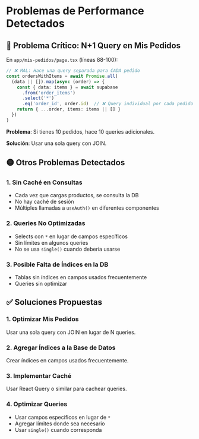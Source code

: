 # Problemas de Performance Detectados

## 🔴 Problema Crítico: N+1 Query en Mis Pedidos

En `app/mis-pedidos/page.tsx` (líneas 88-100):

```typescript
// ❌ MAL: Hace una query separada para CADA pedido
const ordersWithItems = await Promise.all(
  (data || []).map(async (order) => {
    const { data: items } = await supabase
      .from('order_items')
      .select('*')
      .eq('order_id', order.id)  // ❌ Query individual por cada pedido
    return { ...order, items: items || [] }
  })
)
```

**Problema**: Si tienes 10 pedidos, hace 10 queries adicionales.

**Solución**: Usar una sola query con JOIN.

## 🟡 Otros Problemas Detectados

### 1. Sin Caché en Consultas
- Cada vez que cargas productos, se consulta la DB
- No hay caché de sesión
- Múltiples llamadas a `useAuth()` en diferentes componentes

### 2. Queries No Optimizadas
- Selects con `*` en lugar de campos específicos
- Sin límites en algunos queries
- No se usa `single()` cuando debería usarse

### 3. Posible Falta de Índices en la DB
- Tablas sin índices en campos usados frecuentemente
- Queries sin optimizar

## ✅ Soluciones Propuestas

### 1. Optimizar Mis Pedidos
Usar una sola query con JOIN en lugar de N queries.

### 2. Agregar Índices a la Base de Datos
Crear índices en campos usados frecuentemente.

### 3. Implementar Caché
Usar React Query o similar para cachear queries.

### 4. Optimizar Queries
- Usar campos específicos en lugar de `*`
- Agregar límites donde sea necesario
- Usar `single()` cuando corresponda


